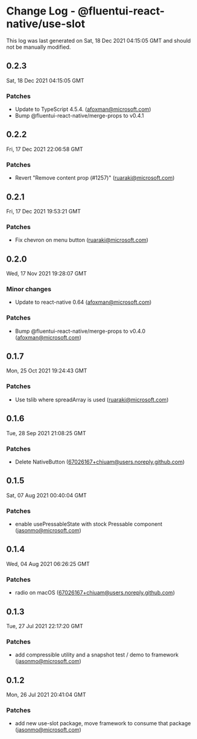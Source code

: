 # Change Log - @fluentui-react-native/use-slot

This log was last generated on Sat, 18 Dec 2021 04:15:05 GMT and should not be manually modified.

<!-- Start content -->

## 0.2.3

Sat, 18 Dec 2021 04:15:05 GMT

### Patches

- Update to TypeScript 4.5.4. (afoxman@microsoft.com)
- Bump @fluentui-react-native/merge-props to v0.4.1

## 0.2.2

Fri, 17 Dec 2021 22:06:58 GMT

### Patches

- Revert "Remove content prop (#1257)" (ruaraki@microsoft.com)

## 0.2.1

Fri, 17 Dec 2021 19:53:21 GMT

### Patches

- Fix chevron on menu button (ruaraki@microsoft.com)

## 0.2.0

Wed, 17 Nov 2021 19:28:07 GMT

### Minor changes

- Update to react-native 0.64 (afoxman@microsoft.com)

### Patches

- Bump @fluentui-react-native/merge-props to v0.4.0 (afoxman@microsoft.com)

## 0.1.7

Mon, 25 Oct 2021 19:24:43 GMT

### Patches

- Use tslib where spreadArray is used (ruaraki@microsoft.com)

## 0.1.6

Tue, 28 Sep 2021 21:08:25 GMT

### Patches

- Delete NativeButton (67026167+chiuam@users.noreply.github.com)

## 0.1.5

Sat, 07 Aug 2021 00:40:04 GMT

### Patches

- enable usePressableState with stock Pressable component (jasonmo@microsoft.com)

## 0.1.4

Wed, 04 Aug 2021 06:26:25 GMT

### Patches

- radio on macOS (67026167+chiuam@users.noreply.github.com)

## 0.1.3

Tue, 27 Jul 2021 22:17:20 GMT

### Patches

- add compressible utility and a snapshot test / demo to framework (jasonmo@microsoft.com)

## 0.1.2

Mon, 26 Jul 2021 20:41:04 GMT

### Patches

- add new use-slot package, move framework to consume that package (jasonmo@microsoft.com)
